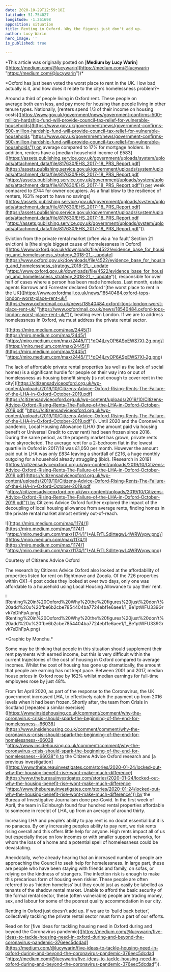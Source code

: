 ```yaml
---
date: 2020-10-29T12:59:18Z
latitude: 51.754027
longitude: -1.261698
apposition: situation
title: Renting in Oxford. Why the figures just don't add up.
author: Lucy Warin
hero_image: ''
is_published: true

---
```

\*This article was originally posted on \[**Medium by Lucy Warin**\]([https://medium.com/@lucywarin](https://medium.com/@lucywarin "https://medium.com/@lucywarin"))*

\*Oxford has just been voted the worst place to rent in the UK. How bad actually is it, and how does it relate to the city’s homelessness problem?*

Around a third of people living in Oxford rent. These people on average both earn less, and pay more for housing than people living in other tenure types. Nationally, \[renters spend 1/3 of their income on housing costs\]([https://www.gov.uk/government/news/government-confirms-500-million-hardship-fund-will-provide-council-tax-relief-for-vulnerable-households](https://www.gov.uk/government/news/government-confirms-500-million-hardship-fund-will-provide-council-tax-relief-for-vulnerable-households "https://www.gov.uk/government/news/government-confirms-500-million-hardship-fund-will-provide-council-tax-relief-for-vulnerable-households")) on average compared to 17% for mortgage holders. In addition, renters have a \[median household income of £583\]([https://assets.publishing.service.gov.uk/government/uploads/system/uploads/attachment_data/file/817630/EHS_2017-18_PRS_Report.pdf](https://assets.publishing.service.gov.uk/government/uploads/system/uploads/attachment_data/file/817630/EHS_2017-18_PRS_Report.pdf "https://assets.publishing.service.gov.uk/government/uploads/system/uploads/attachment_data/file/817630/EHS_2017-18_PRS_Report.pdf")) per week compared to £744 for owner occupiers. As a final blow to the resilience of renters, \[63% report to have no savings\]([https://assets.publishing.service.gov.uk/government/uploads/system/uploads/attachment_data/file/817630/EHS_2017-18_PRS_Report.pdf](https://assets.publishing.service.gov.uk/government/uploads/system/uploads/attachment_data/file/817630/EHS_2017-18_PRS_Report.pdf "https://assets.publishing.service.gov.uk/government/uploads/system/uploads/attachment_data/file/817630/EHS_2017-18_PRS_Report.pdf")).

Eviction from the private rental market (often via a ‘no fault’ Section 21 eviction) is \[the single biggest cause of homelessness in Oxford\]([https://www.oxford.gov.uk/downloads/file/4522/evidence_base_for_housing_and_homelessness_strategy_2018-21_-_update](https://www.oxford.gov.uk/downloads/file/4522/evidence_base_for_housing_and_homelessness_strategy_2018-21_-_update "https://www.oxford.gov.uk/downloads/file/4522/evidence_base_for_housing_and_homelessness_strategy_2018-21_-_update")), responsible for over half of cases where a person has been made homeless. Last month, estate agents Barrows and Forrester declared Oxford ‘\[the worst place to rent in the UK\]([https://www.oxfordmail.co.uk/news/18540484.oxford-tops-london-worst-place-rent-uk/](https://www.oxfordmail.co.uk/news/18540484.oxford-tops-london-worst-place-rent-uk/ "https://www.oxfordmail.co.uk/news/18540484.oxford-tops-london-worst-place-rent-uk/"))’, beating even London. If we are to address homelessness in Oxford, we must address the private rental sector.

!\[[https://miro.medium.com/max/2445/1](https://miro.medium.com/max/2445/1 "https://miro.medium.com/max/2445/1")*dO4jLryOP6ASpEWS7Xl-2g.png\]([https://miro.medium.com/max/2445/1](https://miro.medium.com/max/2445/1 "https://miro.medium.com/max/2445/1")*dO4jLryOP6ASpEWS7Xl-2g.png)

The lack of affordable private rental properties (as well as the lack of social homes) is a significant hurdle for people on their way into or out of homelessness as housing benefit simply \[is not enough to cover rent in the city\]([https://citizensadviceoxford.org.uk/wp-content/uploads/2019/10/Citizens-Advice-Oxford-Rising-Rents-The-Failure-of-the-LHA-in-Oxford-October-2019.pdf](https://citizensadviceoxford.org.uk/wp-content/uploads/2019/10/Citizens-Advice-Oxford-Rising-Rents-The-Failure-of-the-LHA-in-Oxford-October-2019.pdf "https://citizensadviceoxford.org.uk/wp-content/uploads/2019/10/Citizens-Advice-Oxford-Rising-Rents-The-Failure-of-the-LHA-in-Oxford-October-2019.pdf")). Until 2020 and the Coronavirus pandemic, Local Housing Allowance (LHA) (the amount paid via housing benefit or Universal Credit to cover rent) had been frozen since 2016. During the same period, as the property market has grown, private rents have skyrocketed. The average rent for a 2-bedroom flat in the lowest quartile in Oxford in 2017/18 was £1,050 per month. However the amount paid out in LHA was only £834 leaving a shortfall of £216, a huge monthly outgoing for a household already struggling (ibid). \[Research in 2019\]([https://citizensadviceoxford.org.uk/wp-content/uploads/2019/10/Citizens-Advice-Oxford-Rising-Rents-The-Failure-of-the-LHA-in-Oxford-October-2019.pdf](https://citizensadviceoxford.org.uk/wp-content/uploads/2019/10/Citizens-Advice-Oxford-Rising-Rents-The-Failure-of-the-LHA-in-Oxford-October-2019.pdf "https://citizensadviceoxford.org.uk/wp-content/uploads/2019/10/Citizens-Advice-Oxford-Rising-Rents-The-Failure-of-the-LHA-in-Oxford-October-2019.pdf")) by Citizens Advice Oxford further explored the impact of the decoupling of local housing allowance from average rents, finding homes in the private rental market almost entirely out-of-reach.

!\[[https://miro.medium.com/max/1174/1](https://miro.medium.com/max/1174/1 "https://miro.medium.com/max/1174/1")*ALFrTLSdlrtegwL4WRWypw.png\]([https://miro.medium.com/max/1174/1](https://miro.medium.com/max/1174/1 "https://miro.medium.com/max/1174/1")*ALFrTLSdlrtegwL4WRWypw.png)

Courtesy of Citizens Advice Oxford

The research by Citizens Advice Oxford also looked at the affordability of properties listed for rent on Rightmove and Zoopla. Of the 726 properties within OX1–4 post codes they looked at over two days, only one was affordable to a household using Local Housing Allowance to pay their rent.

!\[Renting%20in%20Oxford%20Why%20the%20figures%20just%20don't%20add%20u%20fbe6b2cbe7854404ba7724ebf1e6aee1/1_Be1ptWFU339Grvk7eDhFpA.png\](Renting%20in%20Oxford%20Why%20the%20figures%20just%20don't%20add%20u%20fbe6b2cbe7854404ba7724ebf1e6aee1/1_Be1ptWFU339Grvk7eDhFpA.png)

\*Graphic by Monchu.*

Some may be thinking that people in this situation should supplement their rent payments with earned income, but this is very difficult within the current trajectories of the cost of housing in Oxford compared to average incomes. Whilst the cost of housing has gone up dramatically, the amount that people are earning has not kept pace. Between 2001 and 2017, median house prices in Oxford rose by 162% whilst median earnings for full-time employees rose by just 48%.

From 1st April 2020, as part of the response to the Coronavirus, the UK government increased LHA, to effectively catch the payment up from 2016 levels when it had been frozen. Shortly after, the team from Crisis in Scotland \[repeated a similar exercise\]([https://www.insidehousing.co.uk/comment/comment/why-the-coronavirus-crisis-should-spark-the-beginning-of-the-end-for-homelessness--66038](https://www.insidehousing.co.uk/comment/comment/why-the-coronavirus-crisis-should-spark-the-beginning-of-the-end-for-homelessness--66038 "https://www.insidehousing.co.uk/comment/comment/why-the-coronavirus-crisis-should-spark-the-beginning-of-the-end-for-homelessness--66038")) to the Citizens Advice Oxford research and \[a previous investigation\]([https://www.thebureauinvestigates.com/stories/2020-01-24/locked-out-why-the-housing-benefit-rise-wont-make-much-difference](https://www.thebureauinvestigates.com/stories/2020-01-24/locked-out-why-the-housing-benefit-rise-wont-make-much-difference "https://www.thebureauinvestigates.com/stories/2020-01-24/locked-out-why-the-housing-benefit-rise-wont-make-much-difference")) by the Bureau of Investigative Journalism done pre-Covid. In the first week of April, the team in Edinburgh found four hundred rental properties affordable to someone in receipt of LHA, up from an average of around thirty.

Increasing LHA and people’s ability to pay rent is no doubt essential but it is no panacea. By only increasing peoples ability to pay rent, we risk rents rising overall and this offers little help for anyone. High rents impact all of us but especially those on low incomes or with smaller support networks, for whom the loss of a home and a potential spell of homelessness could be devastating.

Anecdotally, we’re already hearing that an increased number of people are approaching the Council to seek help for homelessness. In large part, these are people who have been staying with friends and family, on sofas, or relying on the kindness of strangers. The infection risk is enough to make this precarious form of housing even riskier. These people are often referred to as ‘hidden homeless’ but they could just as easily be labelled as tenants of the shadow rental market. Unable to afford the basic security of the formal rental sector, these (often vulnerable) people are trading money, sex, and labour for some of the poorest quality accommodation in our city.

Renting in Oxford just doesn’t add up. If we are to ‘build back better’, collectively tackling the private rental sector must form a part of our efforts.

Read on for \[five ideas for tackling housing need in Oxford during and beyond the Coronavirus pandemic\]([https://medium.com/@lucywarin/five-ideas-to-tackle-housing-need-in-oxford-during-and-beyond-the-coronavirus-pandemic-376eec5dcdad](https://medium.com/@lucywarin/five-ideas-to-tackle-housing-need-in-oxford-during-and-beyond-the-coronavirus-pandemic-376eec5dcdad "https://medium.com/@lucywarin/five-ideas-to-tackle-housing-need-in-oxford-during-and-beyond-the-coronavirus-pandemic-376eec5dcdad")).